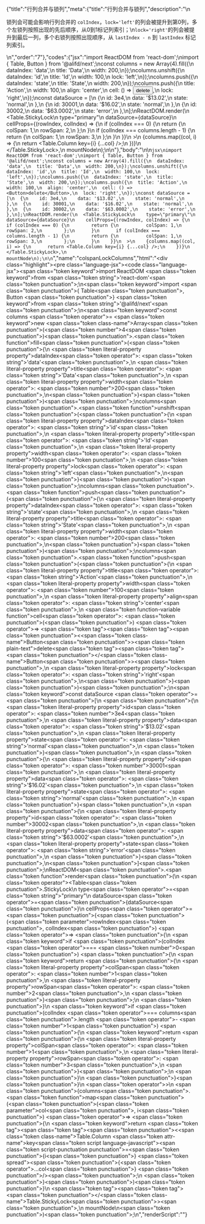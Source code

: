 {"title":"行列合并与锁列","meta":{"title":"行列合并与锁列","description":"\n<p>锁列会可能会影响行列合并的 <code>colIndex</code>，<code>lock=&#39;left&#39;</code>的列会被提升到第0列，多个左锁列按照出现的先后顺序，从0到1标记列索引；\n<code>lock=&#39;right&#39;</code>的列会被提升到最后一列，多个右锁列按照出现顺序，从 <code>lastIndex - n</code> 到 <code>lastIndex</code> 标记列索引。</p>\n","order":"7"},"codes":{"jsx":"import ReactDOM from 'react-dom';\nimport { Table, Button } from '@alifd/next';\nconst columns = new Array(4).fill({\n  dataIndex: 'data',\n  title: 'Data',\n  width: 200,\n});\ncolumns.unshift({\n  dataIndex: 'id',\n  title: 'Id',\n  width: 100,\n  lock: 'left',\n});\ncolumns.push({\n  dataIndex: 'state',\n  title: 'State',\n  width: 200,\n});\ncolumns.push({\n  title: 'Action',\n  width: 100,\n  align: 'center',\n  cell: () => <Button>delete</Button>,\n  lock: 'right',\n});\nconst dataSource = [\n  {\n    id: 3e4,\n    data: '$13.02',\n    state: 'normal',\n  },\n  {\n    id: 30001,\n    data: '$16.02',\n    state: 'normal',\n  },\n  {\n    id: 30002,\n    data: '$63.0002',\n    state: 'error',\n  },\n];\nReactDOM.render(\n  <Table.StickyLock\n    type=\"primary\"\n    dataSource={dataSource}\n    cellProps={(rowIndex, colIndex) => {\n      if (colIndex === 0) {\n        return {\n          colSpan: 1,\n          rowSpan: 2,\n        };\n      }\n      if (colIndex === columns.length - 1) {\n        return {\n          colSpan: 1,\n          rowSpan: 3,\n        };\n      }\n    }}\n  >\n    {columns.map((col, i) => {\n      return <Table.Column key={i} {...col} />;\n    })}\n  </Table.StickyLock>,\n  mountNode\n);\n\n"},"body":"\n\n````jsx\nimport ReactDOM from 'react-dom';\nimport { Table, Button } from '@alifd/next';\nconst columns = new Array(4).fill({\n  dataIndex: 'data',\n  title: 'Data',\n  width: 200,\n});\ncolumns.unshift({\n  dataIndex: 'id',\n  title: 'Id',\n  width: 100,\n  lock: 'left',\n});\ncolumns.push({\n  dataIndex: 'state',\n  title: 'State',\n  width: 200,\n});\ncolumns.push({\n  title: 'Action',\n  width: 100,\n  align: 'center',\n  cell: () => <Button>delete</Button>,\n  lock: 'right',\n});\nconst dataSource = [\n  {\n    id: 3e4,\n    data: '$13.02',\n    state: 'normal',\n  },\n  {\n    id: 30001,\n    data: '$16.02',\n    state: 'normal',\n  },\n  {\n    id: 30002,\n    data: '$63.0002',\n    state: 'error',\n  },\n];\nReactDOM.render(\n  <Table.StickyLock\n    type=\"primary\"\n    dataSource={dataSource}\n    cellProps={(rowIndex, colIndex) => {\n      if (colIndex === 0) {\n        return {\n          colSpan: 1,\n          rowSpan: 2,\n        };\n      }\n      if (colIndex === columns.length - 1) {\n        return {\n          colSpan: 1,\n          rowSpan: 3,\n        };\n      }\n    }}\n  >\n    {columns.map((col, i) => {\n      return <Table.Column key={i} {...col} />;\n    })}\n  </Table.StickyLock>,\n  mountNode\n);\n\n````","name":"colspanLockColumns","html":"<script>(function(){var __create = Object.create;\nvar __defProp = Object.defineProperty;\nvar __getOwnPropDesc = Object.getOwnPropertyDescriptor;\nvar __getOwnPropNames = Object.getOwnPropertyNames;\nvar __getProtoOf = Object.getPrototypeOf;\nvar __hasOwnProp = Object.prototype.hasOwnProperty;\nvar __copyProps = (to, from, except, desc) => {\n  if (from && typeof from === \"object\" || typeof from === \"function\") {\n    for (let key of __getOwnPropNames(from))\n      if (!__hasOwnProp.call(to, key) && key !== except)\n        __defProp(to, key, { get: () => from[key], enumerable: !(desc = __getOwnPropDesc(from, key)) || desc.enumerable });\n  }\n  return to;\n};\nvar __toESM = (mod, isNodeMode, target) => (target = mod != null ? __create(__getProtoOf(mod)) : {}, __copyProps(\n  // If the importer is in node compatibility mode or this is not an ESM\n  // file that has been converted to a CommonJS file using a Babel-\n  // compatible transform (i.e. \"__esModule\" has not been set), then set\n  // \"default\" to the CommonJS \"module.exports\" for node compatibility.\n  isNodeMode || !mod || !mod.__esModule ? __defProp(target, \"default\", { value: mod, enumerable: true }) : target,\n  mod\n));\nvar import_react_dom = __toESM(require(\"react-dom\"));\nvar import_next = require(\"@alifd/next\");\nconst columns = new Array(4).fill({\n  dataIndex: \"data\",\n  title: \"Data\",\n  width: 200\n});\ncolumns.unshift({\n  dataIndex: \"id\",\n  title: \"Id\",\n  width: 100,\n  lock: \"left\"\n});\ncolumns.push({\n  dataIndex: \"state\",\n  title: \"State\",\n  width: 200\n});\ncolumns.push({\n  title: \"Action\",\n  width: 100,\n  align: \"center\",\n  cell: () => /* @__PURE__ */ React.createElement(import_next.Button, null, \"delete\"),\n  lock: \"right\"\n});\nconst dataSource = [\n  {\n    id: 3e4,\n    data: \"$13.02\",\n    state: \"normal\"\n  },\n  {\n    id: 30001,\n    data: \"$16.02\",\n    state: \"normal\"\n  },\n  {\n    id: 30002,\n    data: \"$63.0002\",\n    state: \"error\"\n  }\n];\nimport_react_dom.default.render(\n  /* @__PURE__ */ React.createElement(\n    import_next.Table.StickyLock,\n    {\n      type: \"primary\",\n      dataSource,\n      cellProps: (rowIndex, colIndex) => {\n        if (colIndex === 0) {\n          return {\n            colSpan: 1,\n            rowSpan: 2\n          };\n        }\n        if (colIndex === columns.length - 1) {\n          return {\n            colSpan: 1,\n            rowSpan: 3\n          };\n        }\n      }\n    },\n    columns.map((col, i) => {\n      return /* @__PURE__ */ React.createElement(import_next.Table.Column, { key: i, ...col });\n    })\n  ),\n  mountNode\n);\n})()</script><div class=\"highlight\"><pre class=\"language-jsx\"><code class=\"language-jsx\"><span class=\"token keyword\">import</span> ReactDOM <span class=\"token keyword\">from</span> <span class=\"token string\">'react-dom'</span><span class=\"token punctuation\">;</span>\n<span class=\"token keyword\">import</span> <span class=\"token punctuation\">{</span> Table<span class=\"token punctuation\">,</span> Button <span class=\"token punctuation\">}</span> <span class=\"token keyword\">from</span> <span class=\"token string\">'@alifd/next'</span><span class=\"token punctuation\">;</span>\n<span class=\"token keyword\">const</span> columns <span class=\"token operator\">=</span> <span class=\"token keyword\">new</span> <span class=\"token class-name\">Array</span><span class=\"token punctuation\">(</span><span class=\"token number\">4</span><span class=\"token punctuation\">)</span><span class=\"token punctuation\">.</span><span class=\"token function\">fill</span><span class=\"token punctuation\">(</span><span class=\"token punctuation\">{</span>\n  <span class=\"token literal-property property\">dataIndex</span><span class=\"token operator\">:</span> <span class=\"token string\">'data'</span><span class=\"token punctuation\">,</span>\n  <span class=\"token literal-property property\">title</span><span class=\"token operator\">:</span> <span class=\"token string\">'Data'</span><span class=\"token punctuation\">,</span>\n  <span class=\"token literal-property property\">width</span><span class=\"token operator\">:</span> <span class=\"token number\">200</span><span class=\"token punctuation\">,</span>\n<span class=\"token punctuation\">}</span><span class=\"token punctuation\">)</span><span class=\"token punctuation\">;</span>\ncolumns<span class=\"token punctuation\">.</span><span class=\"token function\">unshift</span><span class=\"token punctuation\">(</span><span class=\"token punctuation\">{</span>\n  <span class=\"token literal-property property\">dataIndex</span><span class=\"token operator\">:</span> <span class=\"token string\">'id'</span><span class=\"token punctuation\">,</span>\n  <span class=\"token literal-property property\">title</span><span class=\"token operator\">:</span> <span class=\"token string\">'Id'</span><span class=\"token punctuation\">,</span>\n  <span class=\"token literal-property property\">width</span><span class=\"token operator\">:</span> <span class=\"token number\">100</span><span class=\"token punctuation\">,</span>\n  <span class=\"token literal-property property\">lock</span><span class=\"token operator\">:</span> <span class=\"token string\">'left'</span><span class=\"token punctuation\">,</span>\n<span class=\"token punctuation\">}</span><span class=\"token punctuation\">)</span><span class=\"token punctuation\">;</span>\ncolumns<span class=\"token punctuation\">.</span><span class=\"token function\">push</span><span class=\"token punctuation\">(</span><span class=\"token punctuation\">{</span>\n  <span class=\"token literal-property property\">dataIndex</span><span class=\"token operator\">:</span> <span class=\"token string\">'state'</span><span class=\"token punctuation\">,</span>\n  <span class=\"token literal-property property\">title</span><span class=\"token operator\">:</span> <span class=\"token string\">'State'</span><span class=\"token punctuation\">,</span>\n  <span class=\"token literal-property property\">width</span><span class=\"token operator\">:</span> <span class=\"token number\">200</span><span class=\"token punctuation\">,</span>\n<span class=\"token punctuation\">}</span><span class=\"token punctuation\">)</span><span class=\"token punctuation\">;</span>\ncolumns<span class=\"token punctuation\">.</span><span class=\"token function\">push</span><span class=\"token punctuation\">(</span><span class=\"token punctuation\">{</span>\n  <span class=\"token literal-property property\">title</span><span class=\"token operator\">:</span> <span class=\"token string\">'Action'</span><span class=\"token punctuation\">,</span>\n  <span class=\"token literal-property property\">width</span><span class=\"token operator\">:</span> <span class=\"token number\">100</span><span class=\"token punctuation\">,</span>\n  <span class=\"token literal-property property\">align</span><span class=\"token operator\">:</span> <span class=\"token string\">'center'</span><span class=\"token punctuation\">,</span>\n  <span class=\"token function-variable function\">cell</span><span class=\"token operator\">:</span> <span class=\"token punctuation\">(</span><span class=\"token punctuation\">)</span> <span class=\"token operator\">=></span> <span class=\"token tag\"><span class=\"token tag\"><span class=\"token punctuation\">&lt;</span><span class=\"token class-name\">Button</span></span><span class=\"token punctuation\">></span></span><span class=\"token plain-text\">delete</span><span class=\"token tag\"><span class=\"token tag\"><span class=\"token punctuation\">&lt;/</span><span class=\"token class-name\">Button</span></span><span class=\"token punctuation\">></span></span><span class=\"token punctuation\">,</span>\n  <span class=\"token literal-property property\">lock</span><span class=\"token operator\">:</span> <span class=\"token string\">'right'</span><span class=\"token punctuation\">,</span>\n<span class=\"token punctuation\">}</span><span class=\"token punctuation\">)</span><span class=\"token punctuation\">;</span>\n<span class=\"token keyword\">const</span> dataSource <span class=\"token operator\">=</span> <span class=\"token punctuation\">[</span>\n  <span class=\"token punctuation\">{</span>\n    <span class=\"token literal-property property\">id</span><span class=\"token operator\">:</span> <span class=\"token number\">3e4</span><span class=\"token punctuation\">,</span>\n    <span class=\"token literal-property property\">data</span><span class=\"token operator\">:</span> <span class=\"token string\">'$13.02'</span><span class=\"token punctuation\">,</span>\n    <span class=\"token literal-property property\">state</span><span class=\"token operator\">:</span> <span class=\"token string\">'normal'</span><span class=\"token punctuation\">,</span>\n  <span class=\"token punctuation\">}</span><span class=\"token punctuation\">,</span>\n  <span class=\"token punctuation\">{</span>\n    <span class=\"token literal-property property\">id</span><span class=\"token operator\">:</span> <span class=\"token number\">30001</span><span class=\"token punctuation\">,</span>\n    <span class=\"token literal-property property\">data</span><span class=\"token operator\">:</span> <span class=\"token string\">'$16.02'</span><span class=\"token punctuation\">,</span>\n    <span class=\"token literal-property property\">state</span><span class=\"token operator\">:</span> <span class=\"token string\">'normal'</span><span class=\"token punctuation\">,</span>\n  <span class=\"token punctuation\">}</span><span class=\"token punctuation\">,</span>\n  <span class=\"token punctuation\">{</span>\n    <span class=\"token literal-property property\">id</span><span class=\"token operator\">:</span> <span class=\"token number\">30002</span><span class=\"token punctuation\">,</span>\n    <span class=\"token literal-property property\">data</span><span class=\"token operator\">:</span> <span class=\"token string\">'$63.0002'</span><span class=\"token punctuation\">,</span>\n    <span class=\"token literal-property property\">state</span><span class=\"token operator\">:</span> <span class=\"token string\">'error'</span><span class=\"token punctuation\">,</span>\n  <span class=\"token punctuation\">}</span><span class=\"token punctuation\">,</span>\n<span class=\"token punctuation\">]</span><span class=\"token punctuation\">;</span>\nReactDOM<span class=\"token punctuation\">.</span><span class=\"token function\">render</span><span class=\"token punctuation\">(</span>\n  <span class=\"token operator\">&lt;</span>Table<span class=\"token punctuation\">.</span>StickyLock\n    type<span class=\"token operator\">=</span><span class=\"token string\">\"primary\"</span>\n    dataSource<span class=\"token operator\">=</span><span class=\"token punctuation\">{</span>dataSource<span class=\"token punctuation\">}</span>\n    cellProps<span class=\"token operator\">=</span><span class=\"token punctuation\">{</span><span class=\"token punctuation\">(</span><span class=\"token parameter\">rowIndex<span class=\"token punctuation\">,</span> colIndex</span><span class=\"token punctuation\">)</span> <span class=\"token operator\">=></span> <span class=\"token punctuation\">{</span>\n      <span class=\"token keyword\">if</span> <span class=\"token punctuation\">(</span>colIndex <span class=\"token operator\">===</span> <span class=\"token number\">0</span><span class=\"token punctuation\">)</span> <span class=\"token punctuation\">{</span>\n        <span class=\"token keyword\">return</span> <span class=\"token punctuation\">{</span>\n          <span class=\"token literal-property property\">colSpan</span><span class=\"token operator\">:</span> <span class=\"token number\">1</span><span class=\"token punctuation\">,</span>\n          <span class=\"token literal-property property\">rowSpan</span><span class=\"token operator\">:</span> <span class=\"token number\">2</span><span class=\"token punctuation\">,</span>\n        <span class=\"token punctuation\">}</span><span class=\"token punctuation\">;</span>\n      <span class=\"token punctuation\">}</span>\n      <span class=\"token keyword\">if</span> <span class=\"token punctuation\">(</span>colIndex <span class=\"token operator\">===</span> columns<span class=\"token punctuation\">.</span>length <span class=\"token operator\">-</span> <span class=\"token number\">1</span><span class=\"token punctuation\">)</span> <span class=\"token punctuation\">{</span>\n        <span class=\"token keyword\">return</span> <span class=\"token punctuation\">{</span>\n          <span class=\"token literal-property property\">colSpan</span><span class=\"token operator\">:</span> <span class=\"token number\">1</span><span class=\"token punctuation\">,</span>\n          <span class=\"token literal-property property\">rowSpan</span><span class=\"token operator\">:</span> <span class=\"token number\">3</span><span class=\"token punctuation\">,</span>\n        <span class=\"token punctuation\">}</span><span class=\"token punctuation\">;</span>\n      <span class=\"token punctuation\">}</span>\n    <span class=\"token punctuation\">}</span><span class=\"token punctuation\">}</span>\n  <span class=\"token operator\">></span>\n    <span class=\"token punctuation\">{</span>columns<span class=\"token punctuation\">.</span><span class=\"token function\">map</span><span class=\"token punctuation\">(</span><span class=\"token punctuation\">(</span><span class=\"token parameter\">col<span class=\"token punctuation\">,</span> i</span><span class=\"token punctuation\">)</span> <span class=\"token operator\">=></span> <span class=\"token punctuation\">{</span>\n      <span class=\"token keyword\">return</span> <span class=\"token tag\"><span class=\"token tag\"><span class=\"token punctuation\">&lt;</span><span class=\"token class-name\">Table.Column</span></span> <span class=\"token attr-name\">key</span><span class=\"token script language-javascript\"><span class=\"token script-punctuation punctuation\">=</span><span class=\"token punctuation\">{</span>i<span class=\"token punctuation\">}</span></span> <span class=\"token spread\"><span class=\"token punctuation\">{</span><span class=\"token operator\">...</span>col<span class=\"token punctuation\">}</span></span> <span class=\"token punctuation\">/></span></span><span class=\"token punctuation\">;</span>\n    <span class=\"token punctuation\">}</span><span class=\"token punctuation\">)</span><span class=\"token punctuation\">}</span>\n  <span class=\"token tag\"><span class=\"token tag\"><span class=\"token punctuation\">&lt;/</span><span class=\"token class-name\">Table.StickyLock</span></span><span class=\"token punctuation\">></span></span><span class=\"token punctuation\">,</span>\n  mountNode\n<span class=\"token punctuation\">)</span><span class=\"token punctuation\">;</span>\n</code></pre></div>","renderScript":"<script>(function(){var __create = Object.create;\nvar __defProp = Object.defineProperty;\nvar __getOwnPropDesc = Object.getOwnPropertyDescriptor;\nvar __getOwnPropNames = Object.getOwnPropertyNames;\nvar __getProtoOf = Object.getPrototypeOf;\nvar __hasOwnProp = Object.prototype.hasOwnProperty;\nvar __copyProps = (to, from, except, desc) => {\n  if (from && typeof from === \"object\" || typeof from === \"function\") {\n    for (let key of __getOwnPropNames(from))\n      if (!__hasOwnProp.call(to, key) && key !== except)\n        __defProp(to, key, { get: () => from[key], enumerable: !(desc = __getOwnPropDesc(from, key)) || desc.enumerable });\n  }\n  return to;\n};\nvar __toESM = (mod, isNodeMode, target) => (target = mod != null ? __create(__getProtoOf(mod)) : {}, __copyProps(\n  // If the importer is in node compatibility mode or this is not an ESM\n  // file that has been converted to a CommonJS file using a Babel-\n  // compatible transform (i.e. \"__esModule\" has not been set), then set\n  // \"default\" to the CommonJS \"module.exports\" for node compatibility.\n  isNodeMode || !mod || !mod.__esModule ? __defProp(target, \"default\", { value: mod, enumerable: true }) : target,\n  mod\n));\nvar import_react_live = require(\"react-live\");\nvar import_next = require(\"@alifd/next\");\nvar import_react_dom = __toESM(require(\"react-dom\"));\nvar import_next2 = require(\"@alifd/next\");\nwindow.demoNames.push(\"colspanLockColumns\");\nwindow.colspanLockColumnsRenderScript = function colspanLockColumnsRenderScript2(liveDemo) {\n  var mountNode = document.getElementById(\"colspanLockColumns-mount\");\n  if (liveDemo === \"false\") {\n    document.getElementById(\"colspanLockColumns-body\").innerHTML = `<pre class=\"language-jsx\"><code class=\"language-jsx\"><span class=\"token keyword\">import</span> ReactDOM <span class=\"token keyword\">from</span> <span class=\"token string\">'react-dom'</span><span class=\"token punctuation\">;</span>\n<span class=\"token keyword\">import</span> <span class=\"token punctuation\">{</span> Table<span class=\"token punctuation\">,</span> Button <span class=\"token punctuation\">}</span> <span class=\"token keyword\">from</span> <span class=\"token string\">'@alifd/next'</span><span class=\"token punctuation\">;</span>\n<span class=\"token keyword\">const</span> columns <span class=\"token operator\">=</span> <span class=\"token keyword\">new</span> <span class=\"token class-name\">Array</span><span class=\"token punctuation\">(</span><span class=\"token number\">4</span><span class=\"token punctuation\">)</span><span class=\"token punctuation\">.</span><span class=\"token function\">fill</span><span class=\"token punctuation\">(</span><span class=\"token punctuation\">{</span>\n  <span class=\"token literal-property property\">dataIndex</span><span class=\"token operator\">:</span> <span class=\"token string\">'data'</span><span class=\"token punctuation\">,</span>\n  <span class=\"token literal-property property\">title</span><span class=\"token operator\">:</span> <span class=\"token string\">'Data'</span><span class=\"token punctuation\">,</span>\n  <span class=\"token literal-property property\">width</span><span class=\"token operator\">:</span> <span class=\"token number\">200</span><span class=\"token punctuation\">,</span>\n<span class=\"token punctuation\">}</span><span class=\"token punctuation\">)</span><span class=\"token punctuation\">;</span>\ncolumns<span class=\"token punctuation\">.</span><span class=\"token function\">unshift</span><span class=\"token punctuation\">(</span><span class=\"token punctuation\">{</span>\n  <span class=\"token literal-property property\">dataIndex</span><span class=\"token operator\">:</span> <span class=\"token string\">'id'</span><span class=\"token punctuation\">,</span>\n  <span class=\"token literal-property property\">title</span><span class=\"token operator\">:</span> <span class=\"token string\">'Id'</span><span class=\"token punctuation\">,</span>\n  <span class=\"token literal-property property\">width</span><span class=\"token operator\">:</span> <span class=\"token number\">100</span><span class=\"token punctuation\">,</span>\n  <span class=\"token literal-property property\">lock</span><span class=\"token operator\">:</span> <span class=\"token string\">'left'</span><span class=\"token punctuation\">,</span>\n<span class=\"token punctuation\">}</span><span class=\"token punctuation\">)</span><span class=\"token punctuation\">;</span>\ncolumns<span class=\"token punctuation\">.</span><span class=\"token function\">push</span><span class=\"token punctuation\">(</span><span class=\"token punctuation\">{</span>\n  <span class=\"token literal-property property\">dataIndex</span><span class=\"token operator\">:</span> <span class=\"token string\">'state'</span><span class=\"token punctuation\">,</span>\n  <span class=\"token literal-property property\">title</span><span class=\"token operator\">:</span> <span class=\"token string\">'State'</span><span class=\"token punctuation\">,</span>\n  <span class=\"token literal-property property\">width</span><span class=\"token operator\">:</span> <span class=\"token number\">200</span><span class=\"token punctuation\">,</span>\n<span class=\"token punctuation\">}</span><span class=\"token punctuation\">)</span><span class=\"token punctuation\">;</span>\ncolumns<span class=\"token punctuation\">.</span><span class=\"token function\">push</span><span class=\"token punctuation\">(</span><span class=\"token punctuation\">{</span>\n  <span class=\"token literal-property property\">title</span><span class=\"token operator\">:</span> <span class=\"token string\">'Action'</span><span class=\"token punctuation\">,</span>\n  <span class=\"token literal-property property\">width</span><span class=\"token operator\">:</span> <span class=\"token number\">100</span><span class=\"token punctuation\">,</span>\n  <span class=\"token literal-property property\">align</span><span class=\"token operator\">:</span> <span class=\"token string\">'center'</span><span class=\"token punctuation\">,</span>\n  <span class=\"token function-variable function\">cell</span><span class=\"token operator\">:</span> <span class=\"token punctuation\">(</span><span class=\"token punctuation\">)</span> <span class=\"token operator\">=></span> <span class=\"token tag\"><span class=\"token tag\"><span class=\"token punctuation\">&lt;</span><span class=\"token class-name\">Button</span></span><span class=\"token punctuation\">></span></span><span class=\"token plain-text\">delete</span><span class=\"token tag\"><span class=\"token tag\"><span class=\"token punctuation\">&lt;/</span><span class=\"token class-name\">Button</span></span><span class=\"token punctuation\">></span></span><span class=\"token punctuation\">,</span>\n  <span class=\"token literal-property property\">lock</span><span class=\"token operator\">:</span> <span class=\"token string\">'right'</span><span class=\"token punctuation\">,</span>\n<span class=\"token punctuation\">}</span><span class=\"token punctuation\">)</span><span class=\"token punctuation\">;</span>\n<span class=\"token keyword\">const</span> dataSource <span class=\"token operator\">=</span> <span class=\"token punctuation\">[</span>\n  <span class=\"token punctuation\">{</span>\n    <span class=\"token literal-property property\">id</span><span class=\"token operator\">:</span> <span class=\"token number\">3e4</span><span class=\"token punctuation\">,</span>\n    <span class=\"token literal-property property\">data</span><span class=\"token operator\">:</span> <span class=\"token string\">'{dollar}13.02'</span><span class=\"token punctuation\">,</span>\n    <span class=\"token literal-property property\">state</span><span class=\"token operator\">:</span> <span class=\"token string\">'normal'</span><span class=\"token punctuation\">,</span>\n  <span class=\"token punctuation\">}</span><span class=\"token punctuation\">,</span>\n  <span class=\"token punctuation\">{</span>\n    <span class=\"token literal-property property\">id</span><span class=\"token operator\">:</span> <span class=\"token number\">30001</span><span class=\"token punctuation\">,</span>\n    <span class=\"token literal-property property\">data</span><span class=\"token operator\">:</span> <span class=\"token string\">'{dollar}16.02'</span><span class=\"token punctuation\">,</span>\n    <span class=\"token literal-property property\">state</span><span class=\"token operator\">:</span> <span class=\"token string\">'normal'</span><span class=\"token punctuation\">,</span>\n  <span class=\"token punctuation\">}</span><span class=\"token punctuation\">,</span>\n  <span class=\"token punctuation\">{</span>\n    <span class=\"token literal-property property\">id</span><span class=\"token operator\">:</span> <span class=\"token number\">30002</span><span class=\"token punctuation\">,</span>\n    <span class=\"token literal-property property\">data</span><span class=\"token operator\">:</span> <span class=\"token string\">'{dollar}63.0002'</span><span class=\"token punctuation\">,</span>\n    <span class=\"token literal-property property\">state</span><span class=\"token operator\">:</span> <span class=\"token string\">'error'</span><span class=\"token punctuation\">,</span>\n  <span class=\"token punctuation\">}</span><span class=\"token punctuation\">,</span>\n<span class=\"token punctuation\">]</span><span class=\"token punctuation\">;</span>\nReactDOM<span class=\"token punctuation\">.</span><span class=\"token function\">render</span><span class=\"token punctuation\">(</span>\n  <span class=\"token operator\">&lt;</span>Table<span class=\"token punctuation\">.</span>StickyLock\n    type<span class=\"token operator\">=</span><span class=\"token string\">\"primary\"</span>\n    dataSource<span class=\"token operator\">=</span><span class=\"token punctuation\">{</span>dataSource<span class=\"token punctuation\">}</span>\n    cellProps<span class=\"token operator\">=</span><span class=\"token punctuation\">{</span><span class=\"token punctuation\">(</span><span class=\"token parameter\">rowIndex<span class=\"token punctuation\">,</span> colIndex</span><span class=\"token punctuation\">)</span> <span class=\"token operator\">=></span> <span class=\"token punctuation\">{</span>\n      <span class=\"token keyword\">if</span> <span class=\"token punctuation\">(</span>colIndex <span class=\"token operator\">===</span> <span class=\"token number\">0</span><span class=\"token punctuation\">)</span> <span class=\"token punctuation\">{</span>\n        <span class=\"token keyword\">return</span> <span class=\"token punctuation\">{</span>\n          <span class=\"token literal-property property\">colSpan</span><span class=\"token operator\">:</span> <span class=\"token number\">1</span><span class=\"token punctuation\">,</span>\n          <span class=\"token literal-property property\">rowSpan</span><span class=\"token operator\">:</span> <span class=\"token number\">2</span><span class=\"token punctuation\">,</span>\n        <span class=\"token punctuation\">}</span><span class=\"token punctuation\">;</span>\n      <span class=\"token punctuation\">}</span>\n      <span class=\"token keyword\">if</span> <span class=\"token punctuation\">(</span>colIndex <span class=\"token operator\">===</span> columns<span class=\"token punctuation\">.</span>length <span class=\"token operator\">-</span> <span class=\"token number\">1</span><span class=\"token punctuation\">)</span> <span class=\"token punctuation\">{</span>\n        <span class=\"token keyword\">return</span> <span class=\"token punctuation\">{</span>\n          <span class=\"token literal-property property\">colSpan</span><span class=\"token operator\">:</span> <span class=\"token number\">1</span><span class=\"token punctuation\">,</span>\n          <span class=\"token literal-property property\">rowSpan</span><span class=\"token operator\">:</span> <span class=\"token number\">3</span><span class=\"token punctuation\">,</span>\n        <span class=\"token punctuation\">}</span><span class=\"token punctuation\">;</span>\n      <span class=\"token punctuation\">}</span>\n    <span class=\"token punctuation\">}</span><span class=\"token punctuation\">}</span>\n  <span class=\"token operator\">></span>\n    <span class=\"token punctuation\">{</span>columns<span class=\"token punctuation\">.</span><span class=\"token function\">map</span><span class=\"token punctuation\">(</span><span class=\"token punctuation\">(</span><span class=\"token parameter\">col<span class=\"token punctuation\">,</span> i</span><span class=\"token punctuation\">)</span> <span class=\"token operator\">=></span> <span class=\"token punctuation\">{</span>\n      <span class=\"token keyword\">return</span> <span class=\"token tag\"><span class=\"token tag\"><span class=\"token punctuation\">&lt;</span><span class=\"token class-name\">Table.Column</span></span> <span class=\"token attr-name\">key</span><span class=\"token script language-javascript\"><span class=\"token script-punctuation punctuation\">=</span><span class=\"token punctuation\">{</span>i<span class=\"token punctuation\">}</span></span> <span class=\"token spread\"><span class=\"token punctuation\">{</span><span class=\"token operator\">...</span>col<span class=\"token punctuation\">}</span></span> <span class=\"token punctuation\">/></span></span><span class=\"token punctuation\">;</span>\n    <span class=\"token punctuation\">}</span><span class=\"token punctuation\">)</span><span class=\"token punctuation\">}</span>\n  <span class=\"token tag\"><span class=\"token tag\"><span class=\"token punctuation\">&lt;/</span><span class=\"token class-name\">Table.StickyLock</span></span><span class=\"token punctuation\">></span></span><span class=\"token punctuation\">,</span>\n  mountNode\n<span class=\"token punctuation\">)</span><span class=\"token punctuation\">;</span>\n\n</code></pre>\n`.replace(/{backquote}/g, \"`\").replace(/{dollar}/g, \"$\");\n    const columns = new Array(4).fill({\n      dataIndex: \"data\",\n      title: \"Data\",\n      width: 200\n    });\n    columns.unshift({\n      dataIndex: \"id\",\n      title: \"Id\",\n      width: 100,\n      lock: \"left\"\n    });\n    columns.push({\n      dataIndex: \"state\",\n      title: \"State\",\n      width: 200\n    });\n    columns.push({\n      title: \"Action\",\n      width: 100,\n      align: \"center\",\n      cell: () => /* @__PURE__ */ React.createElement(import_next2.Button, null, \"delete\"),\n      lock: \"right\"\n    });\n    const dataSource = [\n      {\n        id: 3e4,\n        data: \"$13.02\",\n        state: \"normal\"\n      },\n      {\n        id: 30001,\n        data: \"$16.02\",\n        state: \"normal\"\n      },\n      {\n        id: 30002,\n        data: \"$63.0002\",\n        state: \"error\"\n      }\n    ];\n    import_react_dom.default.render(\n      /* @__PURE__ */ React.createElement(\n        import_next2.Table.StickyLock,\n        {\n          type: \"primary\",\n          dataSource,\n          cellProps: (rowIndex, colIndex) => {\n            if (colIndex === 0) {\n              return {\n                colSpan: 1,\n                rowSpan: 2\n              };\n            }\n            if (colIndex === columns.length - 1) {\n              return {\n                colSpan: 1,\n                rowSpan: 3\n              };\n            }\n          }\n        },\n        columns.map((col, i) => {\n          return /* @__PURE__ */ React.createElement(import_next2.Table.Column, { key: i, ...col });\n        })\n      ),\n      mountNode\n    );\n    return;\n  }\n  const colspanLockColumnsLiveScript = `\n\nconst columns = new Array(4).fill({\n  dataIndex: 'data',\n  title: 'Data',\n  width: 200,\n});\ncolumns.unshift({\n  dataIndex: 'id',\n  title: 'Id',\n  width: 100,\n  lock: 'left',\n});\ncolumns.push({\n  dataIndex: 'state',\n  title: 'State',\n  width: 200,\n});\ncolumns.push({\n  title: 'Action',\n  width: 100,\n  align: 'center',\n  cell: () => <Button>delete</Button>,\n  lock: 'right',\n});\nconst dataSource = [\n  {\n    id: 3e4,\n    data: '$13.02',\n    state: 'normal',\n  },\n  {\n    id: 30001,\n    data: '$16.02',\n    state: 'normal',\n  },\n  {\n    id: 30002,\n    data: '$63.0002',\n    state: 'error',\n  },\n];\nReactDOM.render(\n  <Table.StickyLock\n    type=\"primary\"\n    dataSource={dataSource}\n    cellProps={(rowIndex, colIndex) => {\n      if (colIndex === 0) {\n        return {\n          colSpan: 1,\n          rowSpan: 2,\n        };\n      }\n      if (colIndex === columns.length - 1) {\n        return {\n          colSpan: 1,\n          rowSpan: 3,\n        };\n      }\n    }}\n  >\n    {columns.map((col, i) => {\n      return <Table.Column key={i} {...col} />;\n    })}\n  </Table.StickyLock>,\n  mountNode\n);\n`;\n  const emptyTheme = {\n    plain: {},\n    styles: [\n      {\n        types: [],\n        styles: {}\n      }\n    ]\n  };\n  function renderAfter() {\n    import_react_dom.default.render(\n      /* @__PURE__ */ React.createElement(\n        import_next.Balloon.Tooltip,\n        {\n          align: \"t\",\n          style: { maxWidth: 320 },\n          trigger: /* @__PURE__ */ React.createElement(\n            \"div\",\n            {\n              dangerouslySetInnerHTML: {\n                __html: `<pre class=\"language-jsx\"><code class=\"language-jsx\"><span class=\"token keyword\">import</span> ReactDOM <span class=\"token keyword\">from</span> <span class=\"token string\">'react-dom'</span><span class=\"token punctuation\">;</span>\n<span class=\"token keyword\">import</span> <span class=\"token punctuation\">{</span> Table<span class=\"token punctuation\">,</span> Button <span class=\"token punctuation\">}</span> <span class=\"token keyword\">from</span> <span class=\"token string\">'@alifd/next'</span><span class=\"token punctuation\">;</span>\n</code></pre>\n`\n              }\n            }\n          )\n        },\n        \"\\u7F16\\u8F91\\u6A21\\u5F0F\\u6682\\u4E0D\\u652F\\u6301\\u4FEE\\u6539\\u4F9D\\u8D56\\u5F15\\u5165\"\n      ),\n      document.getElementById(\"colspanLockColumns-live-import\")\n    );\n  }\n  class LiveRenderer extends React.Component {\n    constructor(props) {\n      super(props);\n      this.onBlur = () => {\n        const time = (/* @__PURE__ */ new Date()).getTime();\n        window.top.postMessage({\n          type: \"ReactLiveEdit\",\n          from: \"demo\",\n          body: { name: \"colspanLockColumns\", component: \"Table\", time }\n        }, \"*\");\n      };\n    }\n    componentDidMount() {\n      renderAfter();\n    }\n    render() {\n      return /* @__PURE__ */ React.createElement(\n        import_react_live.LiveProvider,\n        {\n          code: colspanLockColumnsLiveScript,\n          scope: { ReactDOM: import_react_dom.default, Table: import_next2.Table, Button: import_next2.Button, mountNode },\n          noInline: true\n        },\n        /* @__PURE__ */ React.createElement(\"div\", { id: \"colspanLockColumns-live-editor\" }, /* @__PURE__ */ React.createElement(import_react_live.LiveError, { id: \"colspanLockColumns-live-error\", className: \"react-live-error\" }), /* @__PURE__ */ React.createElement(\"div\", { id: \"colspanLockColumns-live-import\" }), /* @__PURE__ */ React.createElement(\"div\", { id: \"colspanLockColumns-live-body\", className: \"react-live-body\" }, /* @__PURE__ */ React.createElement(import_react_live.LiveEditor, { theme: emptyTheme, onBlur: this.onBlur })), /* @__PURE__ */ React.createElement(\"div\", { id: \"colspanLockColumns-live-css\" })),\n        /* @__PURE__ */ React.createElement(import_react_live.LivePreview, null)\n      );\n    }\n  }\n  import_react_dom.default.render(/* @__PURE__ */ React.createElement(LiveRenderer, null), document.getElementById(\"colspanLockColumns-body\"));\n  return;\n};\nwindow.renderFuncs.push(colspanLockColumnsRenderScript);\nfunction onRiddleOrCodePenClick(type) {\n  const time = (/* @__PURE__ */ new Date()).getTime();\n  window.top.postMessage({\n    type: \"RiddleOrCodePenClick\",\n    from: \"demo\",\n    body: { name: \"colspanLockColumns\", component: \"Table\", type, time }\n  }, \"*\");\n}\nimport_react_dom.default.render(\n  /* @__PURE__ */ React.createElement(\n    import_next.Balloon.Tooltip,\n    {\n      align: \"b\",\n      style: { maxWidth: 400 },\n      trigger: /* @__PURE__ */ React.createElement(\"span\", { role: \"img\", className: \"op-icon\", onClick: () => onRiddleOrCodePenClick(\"O2\") }, /* @__PURE__ */ React.createElement(\"svg\", { viewBox: \"0 0 18 18\", version: \"1.1\" }, /* @__PURE__ */ React.createElement(\"g\", { id: \"\\u9875\\u9762-1\", stroke: \"none\", \"stroke-width\": \"1\", fill: \"none\", \"fill-rule\": \"evenodd\", \"stroke-opacity\": \"0.45\" }, /* @__PURE__ */ React.createElement(\"g\", { id: \"\\u7F16\\u7EC4-16\", transform: \"translate(1.000000, 1.031385)\", \"fill-rule\": \"nonzero\", stroke: \"#000000\", \"stroke-width\": \"1\" }, /* @__PURE__ */ React.createElement(\"path\", { d: \"M7.99320628,15.9864125 C3.58572657,15.9864125 2.27373675e-13,12.400686 2.27373675e-13,7.99320627 C2.27373675e-13,3.58572655 3.58572657,-1.70530257e-13 7.99320628,-1.70530257e-13 C12.400686,-1.70530257e-13 15.9864126,3.58572655 15.9864126,7.99320627 C15.9864126,8.42039157 15.6400618,8.76674238 15.2128765,8.76674238 C14.7856912,8.76674238 14.4393404,8.42039157 14.4393404,7.99320627 C14.4393404,4.43880793 11.5476691,1.54707218 7.99320628,1.54707218 C4.43874348,1.54707218 1.54707218,4.43880793 1.54707218,7.99320627 C1.54707218,11.5476691 4.43874348,14.4393404 7.99320628,14.4393404 C8.43115662,14.4393404 8.86852684,14.3952488 9.29313367,14.3084194 C9.7112944,14.2223635 10.1204305,14.492521 10.2060352,14.9110685 C10.2917043,15.3296804 10.0218692,15.7383653 9.60338611,15.82397 C9.07686588,15.9317494 8.53513277,15.9864125 7.99320628,15.9864125\", id: \"path-2\" }), /* @__PURE__ */ React.createElement(\"path\", { d: \"M14.8745616,14.4162764 C15.3159789,14.440487 15.5487088,14.6453304 15.5721741,15.0302087 C15.5487088,15.4398955 15.3394443,15.6441411 14.9442844,15.6441411 L11.9445701,15.6441411 C11.5025757,15.6441411 11.2817709,15.4398955 11.2817709,15.0302087 C11.2584018,14.9100526 11.3166804,14.7536303 11.4562221,14.5606432 C11.6420213,14.3439436 11.8279166,14.127244 12.0142928,13.9105444 C12.7817242,13.0680563 13.339795,12.369935 13.6886012,11.8156822 C13.8978657,11.5267494 14.002498,11.2378167 14.002498,10.9488839 C13.9556635,10.5154847 13.746399,10.2751724 13.3746083,10.226552 C13.0024329,10.226552 12.7347936,10.5036285 12.5724598,11.0572835 C12.432918,11.5148932 12.2350015,11.7315928 11.9793834,11.7073822 C11.537389,11.7073822 11.3167766,11.4906827 11.3167766,11.0572835 C11.4176783,9.98807895 11.9602374,9.32514076 12.9424518,9.05442834 C13.5415272,8.88931453 14.2250594,9.11615024 14.4346419,9.22243967 C15.0292798,9.52400928 15.3502647,10.075465 15.3976267,10.8766507 C15.3976267,11.5510596 14.8744655,12.5019474 13.8280468,13.7300113 C13.5489633,14.0674648 13.3625871,14.2960206 13.2698799,14.4162764 L14.8745616,14.4162764 Z\", id: \"path-7\" })))))\n    },\n    /* @__PURE__ */ React.createElement(\"span\", null, \"\\u5728O2\\u4E2D\\u6253\\u5F00\")\n  ),\n  document.getElementById(\"colspanLockColumns-O2\")\n);\nimport_react_dom.default.render(\n  /* @__PURE__ */ React.createElement(\n    import_next.Balloon.Tooltip,\n    {\n      align: \"b\",\n      style: { maxWidth: 400 },\n      trigger: /* @__PURE__ */ React.createElement(\"span\", { role: \"img\", className: \"op-icon\", onClick: () => onRiddleOrCodePenClick(\"CodePen\") }, /* @__PURE__ */ React.createElement(\"svg\", { viewBox: \"0 0 20 20\", fill: \"currentColor\" }, /* @__PURE__ */ React.createElement(\n        \"path\",\n        {\n          d: \"M17.7207447,7.0537234 L10.2739362,2.0893617 C10.0952128,1.97021277 9.86223404,1.97021277 9.68404255,2.0893617 L2.23723404,7.0537234 C2.0893617,7.15212766 2.00053191,7.31861702 2.00053191,7.4962766 L2.00053191,12.4606383 C2.00053191,12.6382979 2.0893617,12.8047872 2.23723404,12.9031915 L9.68404255,17.8675532 C9.77340426,17.9271277 9.87606383,17.9569149 9.97925532,17.9569149 C10.0824468,17.9569149 10.1851064,17.9271277 10.2744681,17.8675532 L17.7212766,12.9031915 C17.8691489,12.8047872 17.9579787,12.6382979 17.9579787,12.4606383 L17.9579787,7.4962766 C17.9579787,7.31861702 17.8691489,7.15212766 17.7212766,7.0537234 L17.7207447,7.0537234 Z M9.9787234,11.8218085 L7.2143617,9.9787234 L9.9787234,8.1356383 L12.7430851,9.9787234 L9.9787234,11.8218085 Z M10.5106383,7.21170213 L10.5106383,3.52553191 L16.4664894,7.4962766 L13.7021277,9.3393617 L10.5106383,7.21170213 Z M9.44680851,7.21170213 L6.25531915,9.3393617 L3.49095745,7.4962766 L9.44680851,3.52553191 L9.44680851,7.21170213 Z M5.2962766,9.9787234 L3.06382979,11.4670213 L3.06382979,8.49042553 L5.2962766,9.9787234 Z M6.25531915,10.6180851 L9.44680851,12.7457447 L9.44680851,16.4319149 L3.49095745,12.4611702 L6.25531915,10.6180851 Z M10.5106383,12.7457447 L13.7021277,10.6180851 L16.4664894,12.4611702 L10.5106383,16.4319149 L10.5106383,12.7457447 Z M14.6611702,9.9787234 L16.893617,8.49042553 L16.893617,11.4670213 L14.6611702,9.9787234 Z\"\n        }\n      )))\n    },\n    /* @__PURE__ */ React.createElement(\"span\", null, \"\\u5728CodePen\\u4E2D\\u6253\\u5F00\")\n  ),\n  document.getElementById(\"colspanLockColumns-CodePen\")\n);\nimport_react_dom.default.render(\n  /* @__PURE__ */ React.createElement(\n    import_next.Balloon.Tooltip,\n    {\n      align: \"b\",\n      style: { maxWidth: 400 },\n      trigger: /* @__PURE__ */ React.createElement(\"span\", { role: \"img\", className: \"op-icon\", onClick: () => onRiddleOrCodePenClick(\"Riddle\") }, /* @__PURE__ */ React.createElement(\"svg\", { viewBox: \"0 0 20 20\", fill: \"currentColor\" }, /* @__PURE__ */ React.createElement(\n        \"path\",\n        {\n          d: \"M12.0135981,2 C14.9585189,2 17.345849,4.38716704 17.345849,7.33333333 C17.345849,9.38478693 16.1882418,11.1657179 14.4903288,12.0578577 L17.2084049,16.7658872 C17.2378708,16.8169235 17.2591949,16.8704263 17.2727803,16.9248914 C17.3474476,17.0262914 17.3916465,17.1520943 17.3916465,17.2882205 C17.3916465,17.628088 17.1161295,17.9036051 16.7762619,17.9036051 L2.81174505,17.9048498 C2.75007855,17.9255976 2.68404472,17.9368421 2.61538462,17.9368421 C2.27551708,17.9368421 2,17.661325 2,17.3214575 L2,4.90050552 C2,4.44767651 2.36696407,4.08058607 2.8201909,4.08058607 L2.8201909,4.08058607 L4.598,4.08 L4.59829061,3.64037695 C4.59829061,2.78210363 5.25867561,2.07778272 6.09736436,2.00602116 L6.23871411,2 Z M11.9839597,3.23076923 L6.23745245,3.23076923 C6.01143198,3.23076923 5.82905984,3.41419855 5.82905984,3.64047008 L5.82905984,3.64047008 L5.829,4.08 L11.5615101,4.08058607 C13.3089935,4.08058607 14.7370181,5.4476011 14.8334247,7.17082808 L14.8386124,7.35677655 C14.8386124,9.16616658 13.3721154,10.632967 11.5615101,10.632967 L11.5615101,10.632967 L10.299,10.632 L12.6155561,14.6429723 C12.7020335,14.7927556 12.7183875,14.9637818 12.6748043,15.1180362 C12.6779184,15.1342067 12.6786336,15.1513556 12.6786336,15.1686715 C12.6786336,15.508539 12.4031165,15.7840561 12.063249,15.7840561 L5.39477011,15.7840561 C5.33908357,15.7840561 5.28512459,15.7766596 5.23382202,15.7627953 L5.21367522,15.7639098 L5.21367522,15.7639098 C4.87380768,15.7639098 4.59829061,15.4883927 4.59829061,15.1485252 L4.598,5.323 L3.23076923,5.32307709 L3.23,16.672 L15.733,16.672 L13.0769083,12.0713449 C12.9069827,11.7770252 13.0078241,11.40068 13.3021438,11.2307544 C13.3538063,11.200927 13.4079962,11.1794424 13.4631533,11.1658825 C14.9972153,10.5673738 16.0854701,9.07745387 16.0854701,7.33333333 C16.0854701,5.06705157 14.2491614,3.23076923 11.9839597,3.23076923 L11.9839597,3.23076923 Z M11.7212434,5.32867389 L11.5688942,5.32307709 L5.829,5.323 L5.82905984,11.0261966 C5.82905984,11.0464748 5.83052125,11.0664018 5.83334393,11.0858783 L5.84579569,11.1428571 L5.829,11.142 L5.829,14.553 L11.142,14.553 L8.71393544,10.3467056 C8.54400168,10.0523717 8.64484792,9.67600839 8.93918185,9.50607462 C9.01663814,9.46135521 9.09977514,9.43538787 9.18333591,9.42676402 L9.18350929,9.40512829 L11.5688942,9.40512829 C12.6982428,9.40512829 13.6102561,8.49132999 13.6102561,7.36410269 C13.6102561,6.23662753 12.6963072,5.32307709 11.5688942,5.32307709 Z\"\n        }\n      )))\n    },\n    /* @__PURE__ */ React.createElement(\"span\", null, \"\\u5728Riddle\\u4E2D\\u6253\\u5F00\")\n  ),\n  document.getElementById(\"colspanLockColumns-Riddle\")\n);\nimport_react_dom.default.render(\n  /* @__PURE__ */ React.createElement(\n    import_next.Balloon.Tooltip,\n    {\n      align: \"b\",\n      style: { maxWidth: 320 },\n      trigger: /* @__PURE__ */ React.createElement(\"span\", { className: \"code-box-code-action\", onClick: () => {\n        import_next.Message.success(\"\\u590D\\u5236\\u6210\\u529F\");\n      } }, /* @__PURE__ */ React.createElement(\"svg\", { viewBox: \"0 0 20 20\", focusable: \"false\", \"data-icon\": \"snippets\", width: \"20px\", height: \"20px\", fill: \"currentColor\", \"aria-hidden\": \"true\" }, /* @__PURE__ */ React.createElement(\"path\", { d: \"M15,5 L15,18 L2,18 L2,5 L15,5 Z M14,6 L3,6 L3,17 L14,17 L14,6 Z M18,2 L18,15 L16,15 L16,13.999 L17,14 L17,3 L6,3 L6,4 L5,4 L5,2 L18,2 Z M9,8 L9,11 L12,11 L12,12 L9,12 L9,15 L8,15 L8,12 L5,12 L5,11 L8,11 L8,8 L9,8 Z\" })))\n    },\n    /* @__PURE__ */ React.createElement(\"span\", null, \"\\u590D\\u5236\\u4EE3\\u7801\")\n  ),\n  document.getElementById(\"colspanLockColumns-copy-btn\")\n);\nimport_react_dom.default.render(/* @__PURE__ */ React.createElement(React.Fragment, null, /* @__PURE__ */ React.createElement(\n  import_next.Balloon.Tooltip,\n  {\n    align: \"b\",\n    style: { maxWidth: 400 },\n    trigger: /* @__PURE__ */ React.createElement(\"span\", { id: \"colspanLockColumns-icon-show\", className: \"code-box-code-action code-expand-icon-show\" }, /* @__PURE__ */ React.createElement(\"svg\", { alt: \"expand code\", width: \"20px\", height: \"20px\", viewBox: \"0 0 20 20\", fill: \"currentColor\" }, /* @__PURE__ */ React.createElement(\n      \"path\",\n      {\n        d: \"M14.4307124,13.5667899 L15.1349452,14.276759 L10.7473676,18.6288871 L6.42783259,14.2738791 L7.13782502,13.5696698 L10.7530744,17.2147744 L14.4307124,13.5667899 Z M4.79130753,8.067524 L16.3824174,11.1733525 L16.1235984,12.1392784 L4.53248848,9.03344983 L4.79130753,8.067524 Z M10.8154102,1.57503552 L15.1349452,5.93004351 L14.4249528,6.63425282 L10.809949,2.98914817 L7.13206544,6.6371327 L6.42783259,5.92716363 L10.8154102,1.57503552 Z\",\n        transform: \"translate(10.457453, 10.101961) rotate(90.000000) translate(-10.457453, -10.101961) \"\n      }\n    )))\n  },\n  /* @__PURE__ */ React.createElement(\"span\", null, \"\\u5C55\\u5F00\\u4EE3\\u7801\", /* @__PURE__ */ React.createElement(\"br\", null), /* @__PURE__ */ React.createElement(\"br\", null), \"\\u5C0F\\u63D0\\u793A: \", /* @__PURE__ */ React.createElement(\"br\", null), /* @__PURE__ */ React.createElement(\"br\", null), \" 1. \\u70B9\\u51FB\\u4E00\\u4E0B\\u4EE3\\u7801\\uFF0C\\u8BD5\\u4E00\\u8BD5\\u5728\\u7EBF\\u7F16\\u8F91\\u9884\\u89C8\\u5427\\uFF01 \", /* @__PURE__ */ React.createElement(\"br\", null), /* @__PURE__ */ React.createElement(\"br\", null), \"2. \\u9875\\u9762\\u53F3\\u4E0A\\u65B9 \\u6709 \", /* @__PURE__ */ React.createElement(\"strong\", null, \"\\u5168\\u5C40\\u4EE3\\u7801\\u5C55\\u5F00\"), \" \\u53CA \", /* @__PURE__ */ React.createElement(\"strong\", null, \"\\u5F00\\u542F\\u5728\\u7EBF\\u7F16\\u8F91\"), \" \\u6A21\\u5F0F\\u54DF\\uFF5E\")\n), /* @__PURE__ */ React.createElement(\n  import_next.Balloon.Tooltip,\n  {\n    align: \"b\",\n    style: { maxWidth: 400 },\n    trigger: /* @__PURE__ */ React.createElement(\"span\", { id: \"colspanLockColumns-icon-hide\", className: \"code-box-code-action code-expand-icon-hide\", style: { display: \"none\" } }, /* @__PURE__ */ React.createElement(\"svg\", { alt: \"expand code\", width: \"20px\", height: \"20px\", viewBox: \"0 0 20 20\", style: { fill: \"#3B9AFF\" } }, /* @__PURE__ */ React.createElement(\n      \"path\",\n      {\n        d: \"M14.4307124,13.5667899 L15.1349452,14.276759 L10.7473676,18.6288871 L6.42783259,14.2738791 L7.13782502,13.5696698 L10.7530744,17.2147744 L14.4307124,13.5667899 Z M4.79130753,8.067524 L16.3824174,11.1733525 L16.1235984,12.1392784 L4.53248848,9.03344983 L4.79130753,8.067524 Z M10.8154102,1.57503552 L15.1349452,5.93004351 L14.4249528,6.63425282 L10.809949,2.98914817 L7.13206544,6.6371327 L6.42783259,5.92716363 L10.8154102,1.57503552 Z\",\n        transform: \"translate(10.457453, 10.101961) rotate(90.000000) translate(-10.457453, -10.101961) \"\n      }\n    )))\n  },\n  /* @__PURE__ */ React.createElement(\"span\", null, \"\\u6536\\u8D77\\u4EE3\\u7801\", /* @__PURE__ */ React.createElement(\"br\", null), /* @__PURE__ */ React.createElement(\"br\", null), \"\\u5C0F\\u63D0\\u793A: \", /* @__PURE__ */ React.createElement(\"br\", null), /* @__PURE__ */ React.createElement(\"br\", null), \" 1. \\u70B9\\u51FB\\u4E00\\u4E0B\\u4EE3\\u7801\\uFF0C\\u8BD5\\u4E00\\u8BD5\\u5728\\u7EBF\\u7F16\\u8F91\\u9884\\u89C8\\u5427\\uFF01 \", /* @__PURE__ */ React.createElement(\"br\", null), /* @__PURE__ */ React.createElement(\"br\", null), \"2. \\u9875\\u9762\\u53F3\\u4E0A\\u65B9 \\u6709 \", /* @__PURE__ */ React.createElement(\"strong\", null, \"\\u5168\\u5C40\\u4EE3\\u7801\\u5C55\\u5F00\"), \" \\u53CA \", /* @__PURE__ */ React.createElement(\"strong\", null, \"\\u5F00\\u542F\\u5728\\u7EBF\\u7F16\\u8F91\"), \" \\u6A21\\u5F0F\\u54DF\\uFF5E\")\n)), document.getElementById(\"colspanLockColumns-fold-code\"));\n})()</script>"}